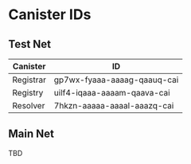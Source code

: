 # Canister IDs

## Test Net

| Canister  |ID|
|-----------|-------|
| Registrar |gp7wx-fyaaa-aaaag-qaauq-cai|
| Registry  |uilf4-iqaaa-aaaam-qaava-cai|
| Resolver  |7hkzn-aaaaa-aaaal-aaazq-cai|

## Main Net

TBD